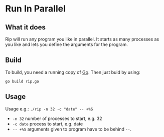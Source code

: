 # Run In Parallel

## What it does
Rip will run any program you like in parallel. It starts as many processes as you like and lets you define the arguments for the program.

## Build
To build, you need a running copy of [Go](http://golang.org). Then just buid by using:
```
go build rip.go
```

## Usage
Usage e.g.: `./rip -n 32 -c "date" -- +%S`
- `-n 32` number of processes to start, e.g. 32
- `-c date` process to start, e.g. date
- `-- +%S` arguments given to program have to be behind `--`.
